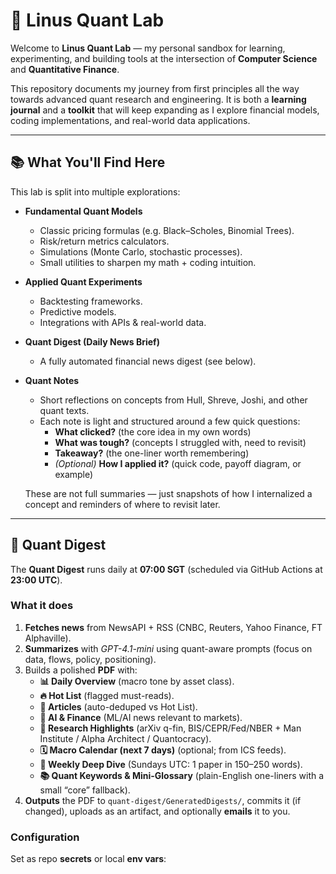 # 🧮 Linus Quant Lab

Welcome to **Linus Quant Lab** — my personal sandbox for learning, experimenting, and building tools at the intersection of **Computer Science** and **Quantitative Finance**.  

This repository documents my journey from first principles all the way towards advanced quant research and engineering. It is both a **learning journal** and a **toolkit** that will keep expanding as I explore financial models, coding implementations, and real-world data applications.

---

## 📚 What You'll Find Here

This lab is split into multiple explorations:

- **Fundamental Quant Models**  
  - Classic pricing formulas (e.g. Black–Scholes, Binomial Trees).  
  - Risk/return metrics calculators.  
  - Simulations (Monte Carlo, stochastic processes).  
  - Small utilities to sharpen my math + coding intuition.  

- **Applied Quant Experiments**  
  - Backtesting frameworks.  
  - Predictive models.  
  - Integrations with APIs & real-world data.  

- **Quant Digest (Daily News Brief)**  
  - A fully automated financial news digest (see below).  

- **Quant Notes**  
  - Short reflections on concepts from Hull, Shreve, Joshi, and other quant texts.  
  - Each note is light and structured around a few quick questions:  
    - **What clicked?** (the core idea in my own words)  
    - **What was tough?** (concepts I struggled with, need to revisit)  
    - **Takeaway?** (the one-liner worth remembering)  
    - *(Optional)* **How I applied it?** (quick code, payoff diagram, or example)  

  These are not full summaries — just snapshots of how I internalized a concept and reminders of where to revisit later.

---

## 📰 Quant Digest

The **Quant Digest** runs daily at **07:00 SGT** (scheduled via GitHub Actions at **23:00 UTC**).

### What it does
1. **Fetches news** from NewsAPI + RSS (CNBC, Reuters, Yahoo Finance, FT Alphaville).
2. **Summarizes** with *GPT-4.1-mini* using quant-aware prompts (focus on data, flows, policy, positioning).
3. Builds a polished **PDF** with:
   - **📊 Daily Overview** (macro tone by asset class).
   - **🔥 Hot List** (flagged must-reads).
   - **📰 Articles** (auto-deduped vs Hot List).
   - **🤖 AI & Finance** (ML/AI news relevant to markets).
   - **📑 Research Highlights** (arXiv q-fin, BIS/CEPR/Fed/NBER + Man Institute / Alpha Architect / Quantocracy).
   - **🗓 Macro Calendar (next 7 days)** (optional; from ICS feeds).
   - **📘 Weekly Deep Dive** (Sundays UTC: 1 paper in 150–250 words).
   - **📚 Quant Keywords & Mini-Glossary** (plain-English one-liners with a small “core” fallback).
4. **Outputs** the PDF to `quant-digest/GeneratedDigests/`, commits it (if changed), uploads as an artifact, and optionally **emails** it to you.

### Configuration
Set as repo **secrets** or local **env vars**:


